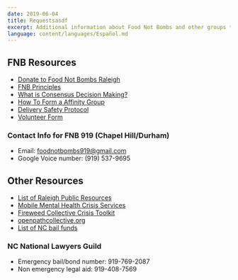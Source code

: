 ```yaml
---
date: 2019-06-04
title: Requestsasdf
excerpt: Additional information about Food Not Bombs and other groups that might be helpful.
language: content/languages/Español.md
---
```

## FNB Resources

* [Donate to Food Not Bombs Raleigh](https://opencollective.com/fnb_raleigh)
* [FNB Principles](http://foodnotbombs.net/principles.html)
* [What is Consensus Decision Making?](https://www.seedsforchange.org.uk/consensus)
* [How To Form a Affinity Group](https://crimethinc.com/2017/02/06/how-to-form-an-affinity-group-the-essential-building-block-of-anarchist-organization)
* [Delivery Safety Protocol](https://docs.google.com/document/d/1puc0k_5DdLKbvrWH3DjcZ3Ws1ttpEPZ4NxlWEkiKz3A/edit?usp=sharing)
* [Volunteer Form](https://docs.google.com/forms/d/1TUPZ59twW5fdEICkD4JJlhRbLS2bN_VBJUMXUnNEJCA/)
  
### Contact Info for FNB 919 (Chapel Hill/Durham)

* Email: foodnotbombs919@gmail.com
* Google Voice number: (919) 537-9695

## Other Resources

* [List of Raleigh Public Resources](https://docs.google.com/document/d/13eQaF5LDTEb77cs_feG9UwvwsGc3JJat7dS1MMZGq8U/edit)
* [Mobile Mental Health Crisis Services](https://wake.nc.networkofcare.org/mh/services/agency.aspx?pid=TherapeuticAlternativesRaleigh_1458_2_0)
* [Fireweed Collective Crisis Toolkit](https://fireweedcollective.org/crisis-toolkit/)
* [openpathcollective.org](https://openpathcollective.org/)
* [List of NC bail funds](https://twitter.com/DeIvyion/status/1266921649024249856)
  
### NC National Lawyers Guild

* Emergency bail/bond number: 919-769-2087
* Non emergency legal aid: 919-408-7569
